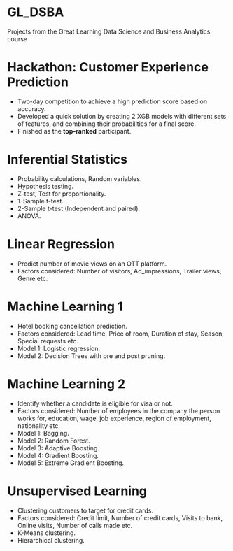 # GL_DSBA
Projects from the Great Learning Data Science and Business Analytics course

# Hackathon: Customer Experience Prediction
* Two-day competition to achieve a high prediction score based on accuracy.
* Developed a quick solution by creating 2 XGB models with different sets of features, and combining their probabilities for a final score.
* Finished as the **top-ranked** participant.

# Inferential Statistics
* Probability calculations, Random variables.
* Hypothesis testing.
* Z-test, Test for proportionality.
* 1-Sample t-test.
* 2-Sample t-test (Independent and paired).
* ANOVA.

# Linear Regression
* Predict number of movie views on an OTT platform.
* Factors considered: Number of visitors, Ad_impressions, Trailer views, Genre etc.
  
# Machine Learning 1
* Hotel booking cancellation prediction.
* Factors considered: Lead time, Price of room, Duration of stay, Season, Special requests etc. 
* Model 1: Logistic regression.
* Model 2: Decision Trees with pre and post pruning.

# Machine Learning 2
* Identify whether a candidate is eligible for visa or not.
* Factors considered: Number of employees in the company the person works for, education, wage, job experience, region of employment, nationality etc.
* Model 1: Bagging.
* Model 2: Random Forest.
* Model 3: Adaptive Boosting.
* Model 4: Gradient Boosting.
* Model 5: Extreme Gradient Boosting.

# Unsupervised Learning
* Clustering customers to target for credit cards.
* Factors considered: Credit limit, Number of credit cards, Visits to bank, Online visits, Number of calls made etc.
* K-Means clustering.
* Hierarchical clustering.
